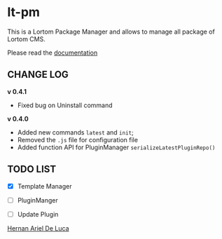 # lt-pm

This is a Lortom Package Manager and allows to manage all package of Lortom CMS.

Please read the [documentation](https://github.com/Hertox82/lt-pm/wiki)


## CHANGE LOG

**v 0.4.1**
- Fixed bug on Uninstall command

**v 0.4.0**

- Added new commands `latest` and `init`;
- Removed the `.js` file for configuration file
- Added function API for PluginManager `serializeLatestPluginRepo()`

## TODO LIST

- [x] Template Manager
- [ ]  PluginManger
  - [ ] Update Plugin







[Hernan Ariel De Luca](https://www.linkedin.com/in/hernan-ariel-de-luca-23842254/)
